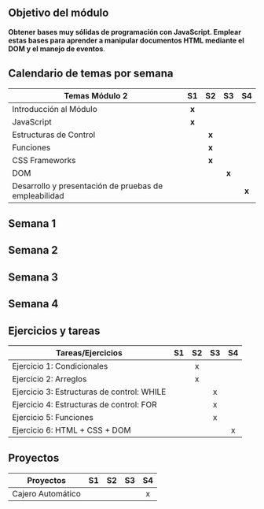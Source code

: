 ## Objetivo del módulo

 **Obtener bases muy sólidas de programación con JavaScript. Emplear estas bases para aprender a manipular documentos HTML mediante el DOM y el manejo de eventos**. 

## Calendario de temas por semana
|                          Temas Módulo 2                      |S1   |    S2    |S3|S4               |
|-----------------------------------------------------|:--------:|:-----:|:-----:|:-----:|                                       
| Introducción al Módulo                                |   **x**  |       |       |       |
| JavaScript                                      |   **x**  |       |       |       |
| Estructuras de Control                           |    |     **x**   |       |       |
| Funciones                                   |    |      **x**  |       |       |
| CSS Frameworks                                           |    |    **x**    |       |       |
|DOM                                         |     |       |     **x**   |        |
|Desarrollo y presentación de pruebas de empleabilidad||||**x**|

## Semana 1

## Semana 2

## Semana 3

## Semana 4

## Ejercicios y tareas
| Tareas/Ejercicios                   | S1 | S2 | S3 | S4 |
|-------------------------------------|:----:|:----:|:----:|:----:|
| Ejercicio 1: Condicionales                   |    |  x  |    |    |
| Ejercicio 2: Arreglos         |    |  x  |    |    |
| Ejercicio 3: Estructuras de control: WHILE    |    |    |  x  |    |
| Ejercicio 4: Estructuras de control: FOR |    |    |   x |    |
| Ejercicio 5: Funciones    |    |    |  x  |    |
| Ejercicio 6: HTML + CSS + DOM ||||x|

## Proyectos
| Proyectos                            | S1 | S2 | S3 | S4 |
|---------------------------------------|:--:|:--:|:--:|:--:|
| Cajero Automático                      |    |   |    |  x  |


